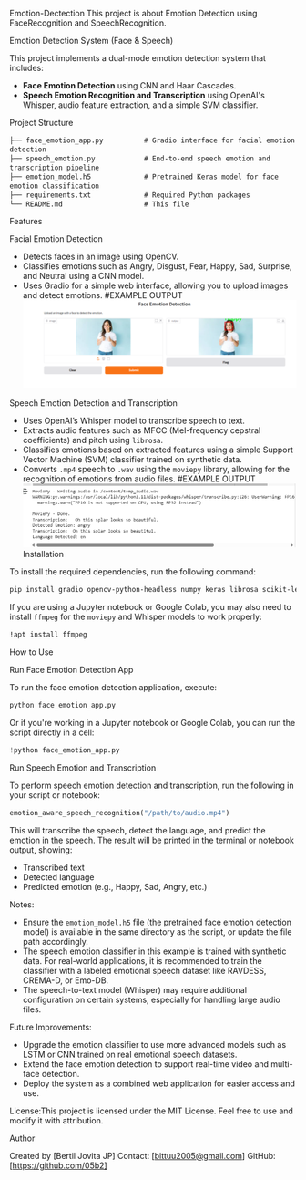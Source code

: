 Emotion-Dectection
This project is about Emotion Detection using FaceRecognition and SpeechRecognition.

Emotion Detection System (Face & Speech)

This project implements a dual-mode emotion detection system that includes:

* **Face Emotion Detection** using CNN and Haar Cascades.
* **Speech Emotion Recognition and Transcription** using OpenAI's Whisper, audio feature extraction, and a simple SVM classifier.

 Project Structure

```
├── face_emotion_app.py          # Gradio interface for facial emotion detection
├── speech_emotion.py            # End-to-end speech emotion and transcription pipeline
├── emotion_model.h5             # Pretrained Keras model for face emotion classification
├── requirements.txt             # Required Python packages
└── README.md                    # This file
```

Features

Facial Emotion Detection

* Detects faces in an image using OpenCV.
* Classifies emotions such as Angry, Disgust, Fear, Happy, Sad, Surprise, and Neutral using a CNN model.
* Uses Gradio for a simple web interface, allowing you to upload images and detect emotions.
  #EXAMPLE OUTPUT
  ![OutputScreenshot](images/emo.png)

Speech Emotion Detection and Transcription

* Uses OpenAI’s Whisper model to transcribe speech to text.
* Extracts audio features such as MFCC (Mel-frequency cepstral coefficients) and pitch using `librosa`.
* Classifies emotions based on extracted features using a simple Support Vector Machine (SVM) classifier trained on synthetic data.
* Converts `.mp4` speech to `.wav` using the `moviepy` library, allowing for the recognition of emotions from audio files.
  #EXAMPLE OUTPUT
  ![OutputScreenshot](images/audioOP.png)
Installation

To install the required dependencies, run the following command:

```bash
pip install gradio opencv-python-headless numpy keras librosa scikit-learn moviepy openai-whisper
```

If you are using a Jupyter notebook or Google Colab, you may also need to install `ffmpeg` for the `moviepy` and Whisper models to work properly:

```bash
!apt install ffmpeg
```

How to Use

Run Face Emotion Detection App

To run the face emotion detection application, execute:

```bash
python face_emotion_app.py
```

Or if you're working in a Jupyter notebook or Google Colab, you can run the script directly in a cell:

```python
!python face_emotion_app.py
```

 Run Speech Emotion and Transcription

To perform speech emotion detection and transcription, run the following in your script or notebook:

```python
emotion_aware_speech_recognition("/path/to/audio.mp4")
```

This will transcribe the speech, detect the language, and predict the emotion in the speech. The result will be printed in the terminal or notebook output, showing:

* Transcribed text
* Detected language
* Predicted emotion (e.g., Happy, Sad, Angry, etc.)

Notes:

* Ensure the `emotion_model.h5` file (the pretrained face emotion detection model) is available in the same directory as the script, or update the file path accordingly.
* The speech emotion classifier in this example is trained with synthetic data. For real-world applications, it is recommended to train the classifier with a labeled emotional speech dataset like RAVDESS, CREMA-D, or Emo-DB.
* The speech-to-text model (Whisper) may require additional configuration on certain systems, especially for handling large audio files.

Future Improvements:

* Upgrade the emotion classifier to use more advanced models such as LSTM or CNN trained on real emotional speech datasets.
* Extend the face emotion detection to support real-time video and multi-face detection.
* Deploy the system as a combined web application for easier access and use.

License:This project is licensed under the MIT License. Feel free to use and modify it with attribution.

Author

Created by \[Bertil Jovita JP]
Contact: \[bittuu2005@gmail.com]
GitHub: \[https://github.com/05b2]



